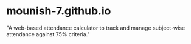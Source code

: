 # mounish-7.github.io
"A web-based attendance calculator to track and manage subject-wise attendance against 75% criteria."
